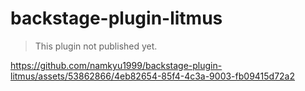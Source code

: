 # backstage-plugin-litmus
> This plugin not published yet.

https://github.com/namkyu1999/backstage-plugin-litmus/assets/53862866/4eb82654-85f4-4c3a-9003-fb09415d72a2

